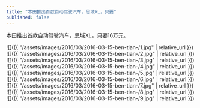 ```yaml
---
title: "本田推出首款自动驾驶汽车，思域XL，只要"
published: false
---
```

本田推出首款自动驾驶汽车，思域XL，只要16万元。



![]({{ "/assets/images/2016/03/2016-03-15-ben-tian-/1.jpg" | relative_url }})
![]({{ "/assets/images/2016/03/2016-03-15-ben-tian-/2.jpg" | relative_url }})
![]({{ "/assets/images/2016/03/2016-03-15-ben-tian-/3.jpg" | relative_url }})
![]({{ "/assets/images/2016/03/2016-03-15-ben-tian-/4.jpg" | relative_url }})
![]({{ "/assets/images/2016/03/2016-03-15-ben-tian-/5.jpg" | relative_url }})
![]({{ "/assets/images/2016/03/2016-03-15-ben-tian-/6.jpg" | relative_url }})
![]({{ "/assets/images/2016/03/2016-03-15-ben-tian-/7.jpg" | relative_url }})
![]({{ "/assets/images/2016/03/2016-03-15-ben-tian-/8.jpg" | relative_url }})
![]({{ "/assets/images/2016/03/2016-03-15-ben-tian-/9.jpg" | relative_url }})
